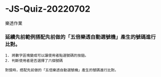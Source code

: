 # -JS-Quiz-20220702
樂透作業

### 延續先前範例搭配先前做的「五倍樂透⾃動選號機」產⽣的號碼進⾏比對。

    1. 將數字區塊變成可以讓使⽤者點選號碼的按鈕。
    2. 判斷使⽤者是否選擇了六個號碼

    對獎時，搭配先前做的「五倍樂透⾃動選號機」產⽣的號碼進⾏比對。
